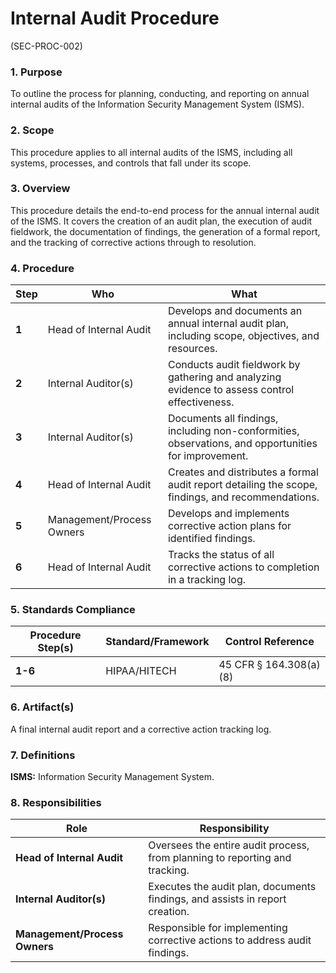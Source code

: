 # Internal Audit Procedure
(SEC-PROC-002)

### 1. Purpose

To outline the process for planning, conducting, and reporting on annual internal audits of the Information Security Management System (ISMS).

### 2. Scope

This procedure applies to all internal audits of the ISMS, including all systems, processes, and controls that fall under its scope.

### 3. Overview

This procedure details the end-to-end process for the annual internal audit of the ISMS. It covers the creation of an audit plan, the execution of audit fieldwork, the documentation of findings, the generation of a formal report, and the tracking of corrective actions through to resolution.

### 4. Procedure

| **Step** | **Who**                      | **What**                                                                                             |
| -------- | ---------------------------- | ---------------------------------------------------------------------------------------------------- |
| **1**    | Head of Internal Audit       | Develops and documents an annual internal audit plan, including scope, objectives, and resources.    |
| **2**    | Internal Auditor(s)          | Conducts audit fieldwork by gathering and analyzing evidence to assess control effectiveness.        |
| **3**    | Internal Auditor(s)          | Documents all findings, including non-conformities, observations, and opportunities for improvement. |
| **4**    | Head of Internal Audit       | Creates and distributes a formal audit report detailing the scope, findings, and recommendations.     |
| **5**    | Management/Process Owners    | Develops and implements corrective action plans for identified findings.                             |
| **6**    | Head of Internal Audit       | Tracks the status of all corrective actions to completion in a tracking log.                         |

### 5. Standards Compliance

| **Procedure Step(s)** | **Standard/Framework**     | **Control Reference**     |
| --------------------- | -------------------------- | ------------------------- |
| **1-6**               | HIPAA/HITECH               | 45 CFR § 164.308(a)(8)    |

### 6. Artifact(s)

A final internal audit report and a corrective action tracking log.

### 7. Definitions

**ISMS:** Information Security Management System.

### 8. Responsibilities

| **Role**                 | **Responsibility**                                                              |
| ------------------------ | ------------------------------------------------------------------------------- |
| **Head of Internal Audit** | Oversees the entire audit process, from planning to reporting and tracking.     |
| **Internal Auditor(s)**  | Executes the audit plan, documents findings, and assists in report creation.    |
| **Management/Process Owners** | Responsible for implementing corrective actions to address audit findings.      |
